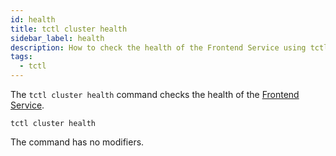 ```yaml
---
id: health
title: tctl cluster health
sidebar_label: health
description: How to check the health of the Frontend Service using tctl.
tags:
  - tctl
---
```


The `tctl cluster health` command checks the health of the [Frontend Service](/concepts/what-is-a-temporal-cluster/#frontend-service).

`tctl cluster health`

The command has no modifiers.
